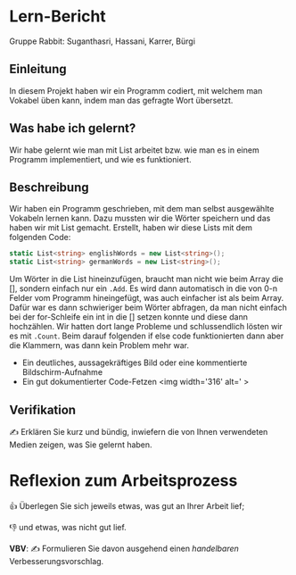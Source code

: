 # Lern-Bericht
Gruppe Rabbit: Suganthasri, Hassani, Karrer, Bürgi

## Einleitung

In diesem Projekt haben wir ein Programm codiert, mit welchem man Vokabel üben kann, indem man das gefragte Wort übersetzt.

## Was habe ich gelernt?
Wir habe gelernt wie man mit List arbeitet bzw. wie man es in einem Programm implementiert, und wie es funktioniert.

## Beschreibung

Wir haben ein Programm geschrieben, mit dem man selbst ausgewählte  Vokabeln lernen kann. Dazu mussten wir die Wörter speichern und das haben wir mit List gemacht. Erstellt, haben wir diese Lists mit dem folgenden Code:

```c#
static List<string> englishWords = new List<string>();     
static List<string> germanWords = new List<string>();
```

Um Wörter in die List hineinzufügen, braucht man nicht wie beim Array die [], sondern einfach nur ein ```.Add```. Es wird dann automatisch in die von 0-n Felder vom Programm hineingefügt, was auch einfacher ist als beim Array.
Dafür war es dann schwieriger beim Wörter abfragen, da man nicht einfach bei der for-Schleife ein int in die [] setzen konnte und diese dann hochzählen. Wir hatten dort lange Probleme und schlussendlich lösten wir es mit ```.Count```. Beim darauf folgenden if else code funktionierten dann aber die Klammern, was dann kein Problem mehr war.


* Ein deutliches, aussagekräftiges Bild oder eine kommentierte Bildschirm-Aufnahme
* Ein gut dokumentierter Code-Fetzen
<img width='316' alt=' >

## Verifikation

✍️ Erklären Sie kurz und bündig, inwiefern die von Ihnen verwendeten Medien zeigen, was Sie gelernt haben.

# Reflexion zum Arbeitsprozess

👍 Überlegen Sie sich jeweils etwas, was gut an Ihrer Arbeit lief; 

👎 und etwas, was nicht gut lief.

**VBV**: ✍️ Formulieren Sie davon ausgehend einen *handelbaren* Verbesserungsvorschlag.
